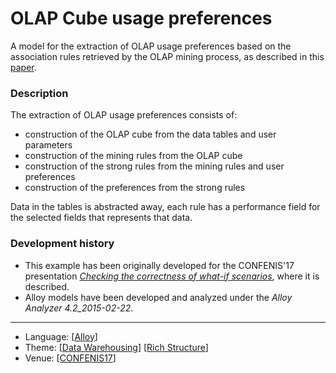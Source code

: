 # OLAP Cube usage preferences

A model for the extraction of OLAP usage preferences based on the association rules retrieved by the OLAP mining process, as described in this [paper](https://nmacedo.github.io/pubs.html#confenis17).

### Description

The extraction of OLAP usage preferences consists of:
* construction of the OLAP cube from the data tables and user parameters
* construction of the mining rules from the OLAP cube
* construction of the strong rules from the mining rules and user preferences
* construction of the preferences from the strong rules

Data in the tables is abstracted away, each rule has a performance field for the selected fields that represents that data.

### Development history

* This example has been originally developed for the CONFENIS'17 presentation *[Checking the correctness of what-if scenarios](http://nmacedo.github.io/pubs.html#confenis17)*, where it is described.
* Alloy models have been developed and analyzed under the *Alloy Analyzer 4.2_2015-02-22*.

---

* Language: [[Alloy](https://github.com/nmacedo/MSV/wiki/By-Language#alloy)]
* Theme: [[Data Warehousing](https://github.com/nmacedo/MSV/wiki/By-Theme#data-warehousing)] [[Rich Structure](https://github.com/nmacedo/MSV/wiki/By-Theme#rich-structure)]
* Venue: [[CONFENIS17](https://github.com/nmacedo/MSV/wiki/By-Venue#papers)]
